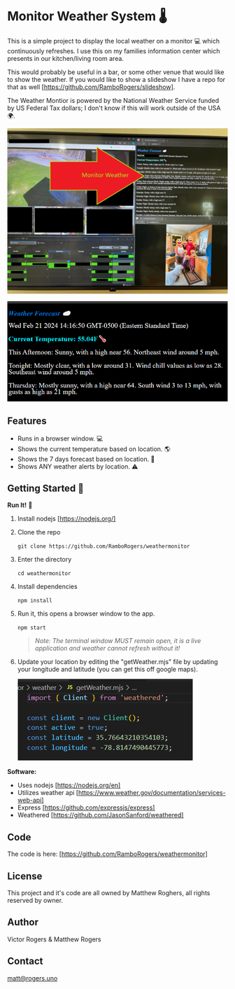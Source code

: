 # Monitor Weather System 🌡️
This is a simple project to display the local weather on a monitor 💻 which continuously refreshes.  I use this on my families information center which presents in our kitchen/living room area.

This would probably be useful in a bar, or some other venue that would like to show the weather.  If you would like to show a slideshow I have a repo for that as well [https://github.com/RamboRogers/slideshow]. 

The Weather Montior is powered by the National Weather Service funded by US Federal Tax dollars; I don't know if this will work outside of the USA🌍.

![monitor.jpeg](monitor.jpeg)

![alt text](image-1.png)

## Features

* Runs in a browser window. 💻
* Shows the current temperature based on location. 🌎
* Shows the 7 days forecast based on location. 📅
* Shows ANY weather alerts by location. ⚠️
  
## Getting Started 🏃

**Run It!** 🚀
1. Install nodejs [https://nodejs.org/]
2. Clone the repo 

    ``` git clone https://github.com/RamboRogers/weathermonitor ```

3. Enter the directory

    ``` cd weathermonitor ```

3. Install dependencies 

    ``` npm install ```

4. Run it, this opens a browser window to the app. 

     ``` npm start ```

    >_Note: The terminal window MUST remain open, it is a live application and weather cannot refresh without it!_



5. Update your location by editing the "getWeather.mjs" file by updating your longitude and latitude (you can get this off google maps).

    ![alt text](image.png)


**Software:**

* Uses nodejs [https://nodejs.org/en]
* Utilizes weather api [https://www.weather.gov/documentation/services-web-api]
* Express [https://github.com/expressjs/express]
* Weathered [https://github.com/JasonSanford/weathered]



## Code

The code is here: [https://github.com/RamboRogers/weathermonitor]

## License

This project and it's code are all owned by Matthew Roghers, all rights reserved by owner.

## Author

Victor Rogers & Matthew Rogers

## Contact

matt@rogers.uno
